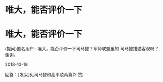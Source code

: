 # 唯大，能否评价一下

# 唯大，能否评价一下

(提问)匿名用户 : 唯大，能否评价一下司马懿？军师联盟里的 司马懿描述客观吗？谢谢。

2018-10-19

回答：[发呆]见司马懿和高平陵两篇(2 赞)